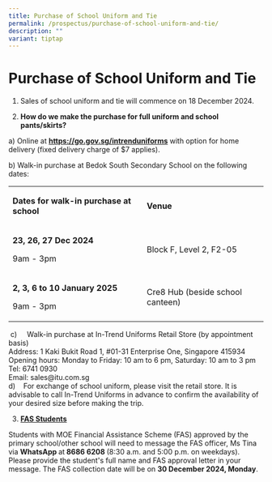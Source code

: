 ```yaml
---
title: Purchase of School Uniform and Tie
permalink: /prospectus/purchase-of-school-uniform-and-tie/
description: ""
variant: tiptap
---
```

<h1>Purchase of School Uniform and Tie</h1>
<ol data-tight="true" class="tight">
<li>
<p>Sales of school uniform and tie will commence on 18 December 2024.</p>
</li>
<li>
<p><strong>How do we make the purchase for full uniform and school pants/skirts?</strong>
</p>
</li>
</ol>
<p>a) Online at <strong><a href="https://go.gov.sg/intrenduniforms" rel="noopener noreferrer nofollow" target="_blank">https://go.gov.sg/intrenduniforms</a></strong> with
option for home delivery (fixed delivery charge of $7 applies).</p>
<p>b) Walk-in purchase at Bedok South Secondary School on the following dates:</p>
<table style="minWidth: 50px">
<colgroup>
<col>
<col>
</colgroup>
<tbody>
<tr>
<td rowspan="1" colspan="1">
<p><strong>Dates for walk-in purchase at school</strong>
</p>
</td>
<td rowspan="1" colspan="1">
<p><strong>Venue</strong>
</p>
</td>
</tr>
<tr>
<td rowspan="1" colspan="1">
<p><strong>23, 26, 27 Dec 2024</strong>
</p>
<p>9am - 3pm</p>
</td>
<td rowspan="1" colspan="1">
<p>Block F, Level 2, F2-05</p>
</td>
</tr>
<tr>
<td rowspan="1" colspan="1">
<p><strong>2, 3, 6 to 10 January 2025</strong>
</p>
<p>9am - 3pm</p>
</td>
<td rowspan="1" colspan="1">
<p>Cre8 Hub (beside school canteen)</p>
</td>
</tr>
</tbody>
</table>
<p>&nbsp;c)&nbsp;&nbsp;&nbsp;&nbsp; Walk-in purchase at In-Trend Uniforms
Retail Store (by appointment basis)
<br>Address: 1 Kaki Bukit Road 1, #01-31 Enterprise One, Singapore 415934
<br>Opening hours: Monday to Friday: 10 am to 6 pm, Saturday: 10 am to 3 pm
<br>Tel: 6741 0930
<br>Email: <a rel="noopener noreferrer nofollow" target="_blank">sales@itu.com.sg</a>
<br>d)&nbsp;&nbsp;&nbsp; For exchange of school uniform, please visit the
retail store. It is advisable to call In-Trend Uniforms in advance to confirm
the availability of your desired size before making the trip.</p>
<ol start="3" data-tight="true" class="tight">
<li>
<p><strong><u>FAS Students</u></strong>
</p>
</li>
</ol>
<p>Students with MOE Financial Assistance Scheme (FAS) approved by the primary
school/other school will need to message the FAS officer, Ms Tina via <strong>WhatsApp </strong>at<strong> 8686 6208 </strong>(8:30
a.m. and 5:00 p.m. on weekdays). Please provide the student's full name
and FAS approval letter in your message. The FAS collection date will be
on <strong>30 December 2024, Monday</strong>.</p>